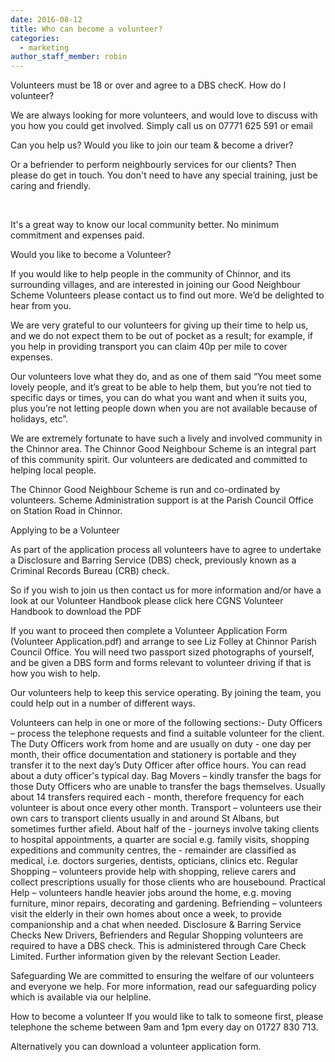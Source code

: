 ```yaml
---
date: 2016-08-12
title: Who can become a volunteer?
categories:
  - marketing
author_staff_member: robin
---
```

<p>Volunteers must be 18 or over and agree to a DBS checK.
How do I volunteer?



We are always looking for more volunteers, and would love to discuss with you how you could get involved.  Simply call us on 07771 625 591 or email

Can you help us?
Would you like to join our team & become a driver?



Or a befriender to perform neighbourly services for our clients? Then please do get in touch. You don't need to have any special training, just be caring and friendly.

​

It's a great way to know our local community better. No minimum commitment and expenses paid.

Would you like to become a Volunteer?

If you would like to help people in the community of Chinnor, and its surrounding villages, and are interested in joining our Good Neighbour Scheme Volunteers please contact us to find out more. We’d be delighted to hear from you.

We are very grateful to our volunteers for giving up their time to help us, and we do not expect them to be out of pocket as a result; for example, if you help in providing transport you can claim 40p per mile to cover expenses.

Our volunteers love what they do, and as one of them said “You meet some lovely people, and it’s great to be able to help them, but you’re not tied to specific days or times, you can do what you want and when it suits you, plus you’re not letting people down when you are not available because of holidays, etc”.

We are extremely fortunate to have such a lively and involved community in the Chinnor area. The Chinnor Good Neighbour Scheme is an integral part of this community spirit. Our volunteers are dedicated and committed to helping local people.

The Chinnor Good Neighbour Scheme is run and co-ordinated by volunteers. Scheme Administration support is at the Parish Council Office on Station Road in Chinnor.

Applying to be a Volunteer

As part of the application process all volunteers have to agree to undertake a Disclosure and Barring Service (DBS) check, previously known as a Criminal Records Bureau (CRB) check.

So if you wish to join us then contact us for more information and/or have a look at our Volunteer Handbook please click here CGNS Volunteer Handbook to download the PDF

If you want to proceed then complete a Volunteer Application Form (Volunteer Application.pdf) and arrange to see Liz Folley at Chinnor Parish Council Office. You will need two passport sized photographs of yourself, and be given a DBS form and forms relevant to volunteer driving if that is how you wish to help.

Our volunteers help to keep this service operating. By joining the team, you could help out in a number of different ways.

Volunteers can help in one or more of the following sections:-
Duty Officers – process the telephone requests and find a suitable volunteer for the client. The Duty Officers work from home and are usually on duty - one day per month, their office documentation and stationery is portable and they transfer it to the next day’s Duty Officer after office hours. You can read about a duty officer's typical day.
Bag Movers – kindly transfer the bags for those Duty Officers who are unable to transfer the bags themselves. Usually about 14 transfers required each - month, therefore frequency for each volunteer is about once every other month.
Transport – volunteers use their own cars to transport clients usually in and around St Albans, but sometimes further afield. About half of the - journeys involve taking clients to hospital appointments, a quarter are social e.g. family visits, shopping expeditions and community centres, the - remainder are classified as medical, i.e. doctors surgeries, dentists, opticians, clinics etc.
Regular Shopping – volunteers provide help with shopping, relieve carers and collect prescriptions usually for those clients who are housebound.
Practical Help – volunteers handle heavier jobs around the home, e.g. moving furniture, minor repairs, decorating and gardening.
Befriending – volunteers visit the elderly in their own homes about once a week, to provide companionship and a chat when needed.
Disclosure & Barring Service Checks
New Drivers, Befrienders and Regular Shopping volunteers are required to have a DBS check. This is administered through Care Check Limited. Further information given by the relevant Section Leader.

Safeguarding
We are committed to ensuring the welfare of our volunteers and everyone we help. For more information, read our safeguarding policy which is available via our helpline.

How to become a volunteer
If you would like to talk to someone first, please telephone the scheme between 9am and 1pm every day on 01727 830 713.

Alternatively you can download a volunteer application form.</p>